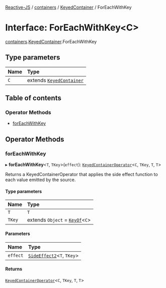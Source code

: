 [Reactive-JS](../README.md) / [containers](../modules/containers.md) / [KeyedContainer](../modules/containers.KeyedContainer.md) / ForEachWithKey

# Interface: ForEachWithKey<C\>

[containers](../modules/containers.md).[KeyedContainer](../modules/containers.KeyedContainer.md).ForEachWithKey

## Type parameters

| Name | Type |
| :------ | :------ |
| `C` | extends [`KeyedContainer`](containers.KeyedContainer-1.md) |

## Table of contents

### Operator Methods

- [forEachWithKey](containers.KeyedContainer.ForEachWithKey.md#foreachwithkey)

## Operator Methods

### forEachWithKey

▸ **forEachWithKey**<`T`, `TKey`\>(`effect`): [`KeyedContainerOperator`](../modules/containers.md#keyedcontaineroperator)<`C`, `TKey`, `T`, `T`\>

Returns a KeyedContainerOperator that applies the side effect function to each
value emitted by the source.

#### Type parameters

| Name | Type |
| :------ | :------ |
| `T` | `T` |
| `TKey` | extends `Object` = [`KeyOf`](../modules/containers.md#keyof)<`C`\> |

#### Parameters

| Name | Type |
| :------ | :------ |
| `effect` | [`SideEffect2`](../modules/functions.md#sideeffect2)<`T`, `TKey`\> |

#### Returns

[`KeyedContainerOperator`](../modules/containers.md#keyedcontaineroperator)<`C`, `TKey`, `T`, `T`\>
